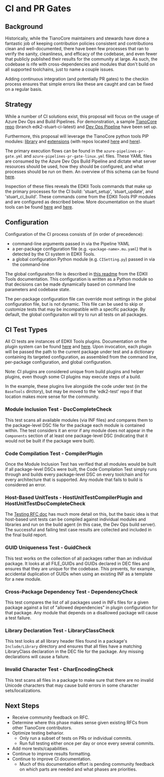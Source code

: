# CI and PR Gates

## Background

Historically, while the TianoCore maintainers and stewards have done a fantastic job of keeping contribution policies consistent and contributions clean and well-documented, there have been few processes that ran to verify the sanity, cleanliness, and efficacy of the codebase, and even fewer that publicly published their results for the community at large. As such, the codebase is rife with cross-dependencies and modules that don't build on all supported toolchains, just to name a couple issues.

Adding continuous integration (and potentially PR gates) to the checkin process ensures that simple errors like these are caught and can be fixed on a regular basis.

## Strategy

While a number of CI solutions exist, this proposal will focus on the usage of Azure Dev Ops and Build Pipelines. For demonstration, a sample [TianoCore repo](https://github.com/spbrogan/edk2-staging.git) (branch edk2-stuart-ci-latest) and [Dev Ops Pipeline](https://dev.azure.com/tianocore/edk2-ci-play/_build?definitionId=12) have been set up.

Furthermore, this proposal will leverage the TianoCore python tools PIP modules: [library](https://pypi.org/project/edk2-pytool-library/) and [extensions](https://pypi.org/project/edk2-pytool-extensions/) (with repos located [here](https://github.com/tianocore/edk2-pytool-library) and [here](https://github.com/tianocore/edk2-pytool-extensions)).

The primary execution flows can be found in the `azure-pipelines-pr-gate.yml` and `azure-pipelines-pr-gate-linux.yml` files. These YAML files are consumed by the Azure Dev Ops Build Pipeline and dictate what server resources should be used, how they should be configured, and what processes should be run on them. An overview of this schema can be found [here](https://docs.microsoft.com/en-us/azure/devops/pipelines/yaml-schema?view=azure-devops&tabs=schema).

Inspection of these files reveals the EDKII Tools commands that make up the primary processes for the CI build: 'stuart_setup', 'stuart_update', and 'stuart_ci_build'. These commands come from the EDKII Tools PIP modules and are configured as described below. More documentation on the stuart tools can be found [here](https://github.com/tianocore/edk2-pytool-extensions/blob/master/docs/using.md) and [here](https://github.com/tianocore/edk2-pytool-extensions/blob/master/docs/features/feature_invocables.md).

## Configuration

Configuration of the CI process consists of (in order of precedence):
* command-line arguments passed in via the Pipeline YAML
* a per-package configuration file (e.g. `<package-name>.mu.yaml`) that is detected by the CI system in EDKII Tools.
* a global configuration Python module (e.g. `CISetting.py`) passed in via the command-line

The global configuraiton file is described in [this readme](https://github.com/tianocore/edk2-pytool-extensions/blob/master/docs/usability/using_settings_manager.md) from the EDKII Tools documentation. This configuration is written as a Python module so that decisions can be made dynamically based on command line parameters and codebase state.

The per-package configuration file can override most settings in the global configuration file, but is not dynamic. This file can be used to skip or customize tests that may be incompatible with a specific package. By default, the global configuraiton will try to run all tests on all packages.

## CI Test Types

All CI tests are instances of EDKII Tools plugins. Documentation on the plugin system can be found [here](https://github.com/tianocore/edk2-pytool-extensions/blob/master/docs/usability/using_plugin_manager.md) and [here](https://github.com/tianocore/edk2-pytool-extensions/blob/master/docs/features/feature_plugin_manager.md). Upon invocation, each plugin will be passed the path to the current package under test and a dictionary containing its targeted configuration, as assembled from the command line, per-package configuration, and global configuration.

Note: CI plugins are considered unique from build plugins and helper plugins, even though some CI plugins may execute steps of a build.

In the example, these plugins live alongside the code under test (in the `BaseTools` dirctory), but may be moved to the 'edk2-test' repo if that location makes more sense for the community.

### Module Inclusion Test - DscCompleteCheck

This test scans all available modules (via INF files) and compares them to the package-level DSC file for the package each module is contained within. The test considers it an error if any module does not appear in the `Components` section of at least one package-level DSC (indicating that it would not be built if the package were built).

### Code Compilation Test - CompilerPlugin

Once the Module Inclusion Test has verified that all modules would be built if all package-level DSCs were built, the Code Compilation Test simply runs through and builds every package-level DSC on every toolchain and for every architecture that is supported. Any module that fails to build is considered an error.

### Host-Based UnitTests - HostUnitTestCompilerPlugin and HostUnitTestDscCompleteCheck

The [Testing RFC doc](Readme-Testing-RFC.md) has much more detail on this, but the basic idea is that host-based unit tests can be compiled against individual modules and libraries and run on the build agent (in this case, the Dev Ops build server). The successful and failing test case results are collected and included in the final build report.

### GUID Uniqueness Test - GuidCheck

This test works on the collection of all packages rather than an individual package. It looks at all FILE_GUIDs and GUIDs declared in DEC files and ensures that they are unique for the codebase. This prevents, for example, accidental duplication of GUIDs when using an existing INF as a template for a new module.

### Cross-Package Dependency Test - DependencyCheck

This test compares the list of all packages used in INFs files for a given package against a list of "allowed dependencies" in plugin configuration for that package. Any module that depends on a disallowed package will cause a test failure.

### Library Declaration Test - LibraryClassCheck

This test looks at all library header files found in a package's `Include/Library` directory and ensures that all files have a matching LibraryClass declaration in the DEC file for the package. Any missing declarations will cause a failure.

### Invalid Character Test - CharEncodingCheck

This test scans all files in a package to make sure that there are no invalid Unicode characters that may cause build errors in some character sets/localizations.

## Next Steps

* Receive community feedback on RFC.
* Determine where this phase makes sense given existing RFCs from other TianoCore contributors.
* Optimize testing beharior.
  * Only run a subset of tests on PRs or individual commits.
  * Run full testing either once per day or once every several commits.
* Add more tests/capabilities.
* Continue to improve results formatting.
* Continue to improve CI documentation.
  * Much of this documentation effort is pending community feedback on which parts are needed and what phases are priorities.
